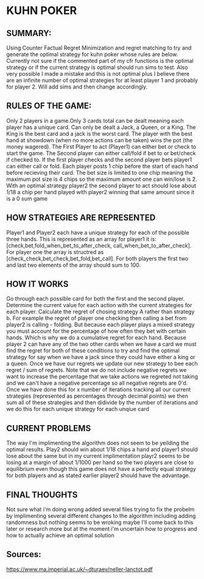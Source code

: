 # KUHN POKER

## SUMMARY:
Using Counter Factual Regret Minimization and regret matching to try and generate the optimal strategy for kuhn poker whose rules are below.
Currently not sure if the commented part of my cfr functions is the optimal strategy or if the current strategy is optimal should run sims to test.
Also very possible I made a mistake and this is not optimal plus I believe there are an infinite number of optimal strategies for at least player 1
and probably for player 2. Will add sims and then change accordingly.

## RULES OF THE GAME:
Only 2 players in a game.Only 3 cards total can be dealt
meaning each player has a unique card. Can only be dealt
a Jack, a Queen, or a King. The King is the best card and a jack
is the worst card. The player with the best hand at showdown
(when no more actions can be taken) wins the pot (the money wagered).
The First Player to act (Player1) can either bet or check to
start the game. The Second player can either call/fold if bet to or
bet/check if checked to.
If the first player checks and the second player bets player1
can either call or fold.
Each player posts 1 chip before the start of each hand before recieving
their card.
The bet size is limited to one chip meaning the
maximum pot size is 4 chips so the maximum amount one can win/lose
is 2.
With an optimal strategy player2 the second player to act
should lose about 1/18 a chip per hand played with player2
winning that same amount since it is  a 0 sum game

## HOW STRATEGIES ARE REPRESENTED
Player1 and Player2 each have a unique strategy for each of the possible three hands.
This is represented as an array for player1 it is:
[check,bet,fold_when_bet_to_after_check, call_when_bet_to_after_check].
For player one the array is structred as [check_check,bet_check,bet_fold,bet_call].
For both players the first two and last two elements of the array should sum to 100.


## HOW IT WORKS
Go through each possible card for both the first and the second player.
Determine the current value for each action with the current strategies for each player.
Calculate the regret of chosing strategy A rather than strategy b. For example
the regret of player one checking then calling a bet from player2 is calling - folding.
But because each player plays a mixed strategy you must account for the percentage of how often they
bet with certain hands. Which is why we do a cumulative regret for each hand. Because player 2 can have
any of the two other cards when we have a card we must find the regret for both of these conditions
to try and find the optimal strategy for say when we have a jack since they could have either a king or a queen.
Once we have our regrets we update our new strategy to bee each regret / sum of regrets.
Note that we do not include negative regrets we want to increase the percentage that we take actions we
regreted not taking and we can't have a negative percentage so all negative regrets are 0'd.
Once we have done this for x number of iterations tracking all our current strategies
(represented as percentages through decimal points)
we then sum all of these strategies and then didivide by the number of iterations and we do this
for each unique strategy for each unqiue card

## CURRENT PROBLEMS
The way I'm implimenting the algorithm does not seem to be yeilding the optimal results.
Play2 should win about 1/18 chips a hand and player1 should lose about the same but in
my current implimentation playr2 seems to be losing at a margin of about 1/1000 per hand
so the two players are close to equilibrium even though this game does not have a perfectly equal
strategy for both players and as stated earlier player2 should have the advantage.

## FINAL THOUGHTS
Not sure what i'm doing wrong added several files trying to fix the probelm by implimenting
several different changes to the algorithm including adding randomness but nothing seems to be wroking
maybe I'll come back to this later or research more but at the moment i'm uncertain how to progress and how to actually achieve an optimal solution


## Sources:
https://www.ma.imperial.ac.uk/~dturaev/neller-lanctot.pdf
